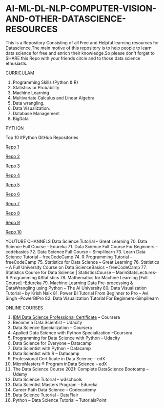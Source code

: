 # AI-ML-DL-NLP-COMPUTER-VISION-AND-OTHER-DATASCIENCE-RESOURCES
This is a Repository Consisting of all Free and Helpful learning resources for Datascience.The main motive of this repository is to help people to learn data science for free and enrich their knowledge.So please don't forget to SHARE this Repo with your friends circle and to those data science ethusiasts.

CURRICULAM 

1. Programming Skills (Python & R)
2. Statistics or Probability
3. Machine Learning
4. Multivariate Calculus and Linear Algebra
5. Data wrangling.
6. Data Visualization.
7. Database Management
8. BigData



PYTHON 

Top 10 #Python GitHub Repositories 


[Repo 1](https://t.co/epMzsIBnDc)

[Repo 2](https://t.co/F13Az7rgyI)

[Repo 3](https://t.co/GfmxIb0OKe)

[Repo 4](https://t.co/pUrVZXqlV0)

[Repo 5](https://t.co/BOLSG8x19W)

[Repo 6](https://t.co/0Y0JYPQgv0)

[Repo 7](https://t.co/2OpTTmLAEc)

[Repo 8](https://t.co/oXweVU0KjB)

[Repo 9](https://t.co/CoRQr4lAHS)

[Repo 10](https://t.co/KIWdPLKFqR)


YOUTUBE CHANNELS 
Data Science Tutorial – Great Learning
70. Data Science Full Course – Edureka
71. Data Science Full Course For Beginners – codebasics
72. Data Science Full Course – Simplilearn
73. Learn Data Science Tutorial – freeCodeCamp
74. R Programming Tutorial – freeCodeCamp
75. Statistics for Data Science – Great Learning
76. Statistics – A Full University Course on Data ScienceBasics – freeCodeCamp
77. Statistics Course for Data Science | StatisticsCourse – MarinStatsLectures-R Programming &Statistics
78. Mathematics for Machine Learning [Full Course] –Edureka
79. Machine Learning Data Pre-processing & DataWrangling using Python – The AI University
80. Data Visualization Tutorial – by Krish Naik
81. Power BI Tutorial From Beginner to Pro – Avi Singh –PowerBIPro
82. Data Visualization Tutorial For Beginners-Simplilearn

ONLINE COURSES 
1. [IBM Data Science Professional Certificate](https://www.coursera.org/professional-certificates/ibm-data-science??ranMID=40328&ranEAID=Vrr1tRSwXGM&ranSiteID=Vrr1tRSwXGM-Ohq_UnBIDo.iPWSlPrL30Q&siteID=Vrr1tRSwXGM-Ohq_UnBIDo.iPWSlPrL30Q&utm_content=10&utm_medium=partners&utm_source=linkshare&utm_campaign=Vrr1tRSwXGM) – Coursera
2. Become a Data Scientist – Udacity
3. Data Science Specialization – Coursera
4. Applied Data Science with Python Specialization –Coursera
5. Programming for Data Science with Python – Udacity
6. Data Science for Everyone – Datacamp
7. Data Scientist with Python – Datacamp
8. Data Scientist with R – Datacamp
9. Professional Certificate in Data Science – edX
10. MicroMasters ® Program inData Science – edX
11. The Data Science Course 2021: Complete DataScience Bootcamp – Udemy
12. Data Science Tutorial – w3schools
13. Data Scientist Masters Program – Edureka
14. Career Path Data Science – Codecademy
15. Data Science Tutorial – DataFlair
16. Python – Data Science Tutorial – TutorialsPoint
